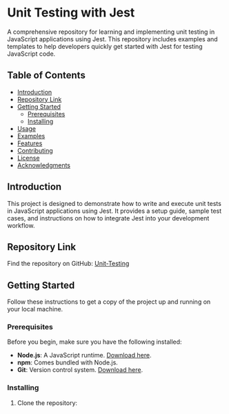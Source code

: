 # Unit Testing with Jest

A comprehensive repository for learning and implementing unit testing in JavaScript applications using Jest. This repository includes examples and templates to help developers quickly get started with Jest for testing JavaScript code.

## Table of Contents

- [Introduction](#introduction)
- [Repository Link](#repository-link)
- [Getting Started](#getting-started)
  - [Prerequisites](#prerequisites)
  - [Installing](#installing)
- [Usage](#usage)
- [Examples](#examples)
- [Features](#features)
- [Contributing](#contributing)
- [License](#license)
- [Acknowledgments](#acknowledgments)

## Introduction

This project is designed to demonstrate how to write and execute unit tests in JavaScript applications using Jest. It provides a setup guide, sample test cases, and instructions on how to integrate Jest into your development workflow.

## Repository Link

Find the repository on GitHub: [Unit-Testing](https://github.com/osamaayub/Unit-Testing)

## Getting Started

Follow these instructions to get a copy of the project up and running on your local machine.

### Prerequisites

Before you begin, make sure you have the following installed:

- **Node.js**: A JavaScript runtime. [Download here](https://nodejs.org/).
- **npm**: Comes bundled with Node.js.
- **Git**: Version control system. [Download here](https://git-scm.com/).

### Installing

1. Clone the repository:
